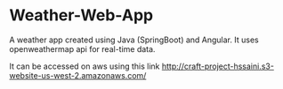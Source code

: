 # Weather-Web-App
A weather app created using Java (SpringBoot) and Angular. It uses openweathermap api for real-time data.

It can be accessed on aws using this link http://craft-project-hssaini.s3-website-us-west-2.amazonaws.com/
